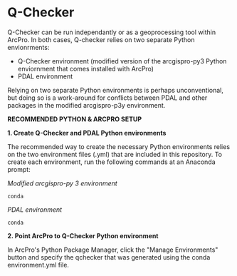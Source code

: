 # Q-Checker

Q-Checker can be run independantly or as a geoprocessing tool within ArcPro.  In both cases, Q-checker relies on two separate Python envionrments:

- Q-Checker environment (modified version of the arcgispro-py3 Python enviornment that comes installed with ArcPro)
- PDAL environment

Relying on two separate Python environments is perhaps unconventional, but doing so is a work-around for conflicts between PDAL and other packages in the modified arcgispro-p3y environment.

**RECOMMENDED PYTHON & ARCPRO SETUP**

**1. Create Q-Checker and PDAL Python environments**

The recommended way to create the necessary Python environments relies on the two environment files (.yml) that are included in this repository. To create each environment, run the following commands at an Anaconda prompt:

*Modified arcgispro-py 3 environment*
```
conda 
```

*PDAL environment*
```
conda 
```

**2. Point ArcPro to Q-Checker Python environment**

In ArcPro's Python Package Manager, click the "Manage Environments" button and specify the qchecker that was generated using the conda environment.yml file.

